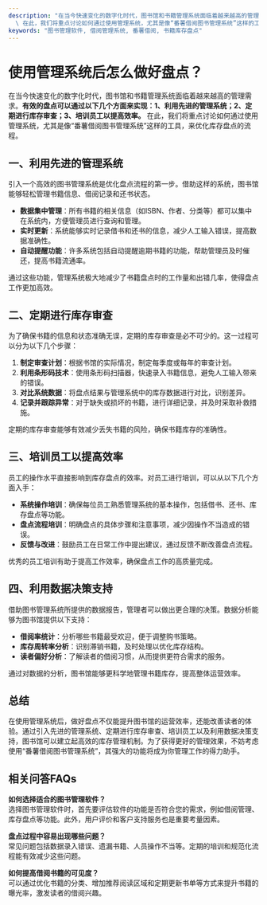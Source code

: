 ```yaml
---
description: "在当今快速变化的数字化时代，图书馆和书籍管理系统面临着越来越高的管理需求。**有效的盘点可以通过以下几个方面来实现：1、利用先进的管理系统；2、定期进行库存审查；3、培训员工以提高效率。**\
  \ 在此，我们将重点讨论如何通过使用管理系统，尤其是像“番薯借阅图书管理系统”这样的工具，来优化库存盘点的流程。"
keywords: "图书管理软件, 借阅管理系统, 番薯借阅, 书籍库存盘点"
---
```

# 使用管理系统后怎么做好盘点？

在当今快速变化的数字化时代，图书馆和书籍管理系统面临着越来越高的管理需求。**有效的盘点可以通过以下几个方面来实现：1、利用先进的管理系统；2、定期进行库存审查；3、培训员工以提高效率。** 在此，我们将重点讨论如何通过使用管理系统，尤其是像“番薯借阅图书管理系统”这样的工具，来优化库存盘点的流程。

## **一、利用先进的管理系统**

引入一个高效的图书管理系统是优化盘点流程的第一步。借助这样的系统，图书馆能够轻松管理书籍信息、借阅记录和还书状态。

- **数据集中管理**：所有书籍的相关信息（如ISBN、作者、分类等）都可以集中在系统内，方便管理员进行查询和管理。
- **实时更新**：系统能够实时记录借书和还书的信息，减少人工输入错误，提高数据准确性。
- **自动提醒功能**：许多系统包括自动提醒逾期书籍的功能，帮助管理员及时催还，提高书籍流通率。

通过这些功能，管理系统极大地减少了书籍盘点时的工作量和出错几率，使得盘点工作更加高效。

## **二、定期进行库存审查**

为了确保书籍的信息和状态准确无误，定期的库存审查是必不可少的。这一过程可以分为以下几个步骤：

1. **制定审查计划**：根据书馆的实际情况，制定每季度或每年的审查计划。
2. **利用条形码技术**：使用条形码扫描器，快速录入书籍信息，避免人工输入带来的错误。
3. **对比系统数据**：将盘点结果与管理系统中的库存数据进行对比，识别差异。
4. **记录并跟踪异常**：对于缺失或损坏的书籍，进行详细记录，并及时采取补救措施。

定期的库存审查能够有效减少丢失书籍的风险，确保书籍库存的准确性。

## **三、培训员工以提高效率**

员工的操作水平直接影响到库存盘点的效率。对员工进行培训，可以从以下几个方面入手：

- **系统操作培训**：确保每位员工熟悉管理系统的基本操作，包括借书、还书、库存盘点等功能。
- **盘点流程培训**：明确盘点的具体步骤和注意事项，减少因操作不当造成的错误。
- **反馈与改进**：鼓励员工在日常工作中提出建议，通过反馈不断改善盘点流程。

优秀的员工培训有助于提高工作效率，确保盘点工作的高质量完成。

## **四、利用数据决策支持**

借助图书管理系统所提供的数据报告，管理者可以做出更合理的决策。数据分析能够为图书馆提供以下支持：

- **借阅率统计**：分析哪些书籍最受欢迎，便于调整购书策略。
- **库存周转率分析**：识别滞销书籍，及时处理以优化库存结构。
- **读者偏好分析**：了解读者的借阅习惯，从而提供更符合需求的服务。

通过对数据的分析，图书馆能够更科学地管理书籍库存，提高整体运营效率。

## 总结

在使用管理系统后，做好盘点不仅能提升图书馆的运营效率，还能改善读者的体验。通过引入先进的管理系统、定期进行库存审查、培训员工以及利用数据决策支持，图书馆可以建立起高效的库存管理机制。为了获得更好的管理效果，不妨考虑使用“番薯借阅图书管理系统”，其强大的功能将成为你管理工作的得力助手。

## 相关问答FAQs

**如何选择适合的图书管理软件？**  
选择图书管理软件时，首先要评估软件的功能是否符合您的需求，例如借阅管理、库存盘点等功能。此外，用户评价和客户支持服务也是重要考量因素。

**盘点过程中容易出现哪些问题？**  
常见问题包括数据录入错误、遗漏书籍、人员操作不当等。定期的培训和规范化流程能有效减少这些问题。

**如何提高借阅书籍的可见度？**  
可以通过优化书籍的分类、增加推荐阅读区域和定期更新书单等方式来提升书籍的曝光率，激发读者的借阅兴趣。
